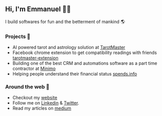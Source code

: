 ## Hi, I'm Emmanuel 👋🏼

I build softwares for fun and the betterment of mankind 🌎

### Projects 📌
- AI powered tarot and astrology solution at [TarotMaster](https://tarotmaster.ai)
- Facebook chrome extension to get compatibility readings with friends [tarotmaster-extension](https://chromewebstore.google.com/detail/tarotmaster-facebook/eoblcfipabejidpknbojplldkpjjcpon?authuser=0&hl=en)
- Building one of the best CRM and automations software as a part time contractor at [Minimo](https://minimo.it)
- Helping people understand their financial status [spends.info](https://www.spends.info)


### Around the web 🧭
- Checkout my [website](https://odii.vercel.app)
- Follow me on [Linkedin](https://linkedin.com/in/emmanuelodii) & [Twitter](https://x.com/devodii_).
- Read my articles on [medium](https://medium.com/@emmanuelodii80)
